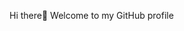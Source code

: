 Hi there👋
Welcome to my GitHub profile

<!---
Fabian-Rumpf/Fabian-Rumpf is a ✨ special ✨ repository because its `README.md` (this file) appears on your GitHub profile.
You can click the Preview link to take a look at your changes.
--->
